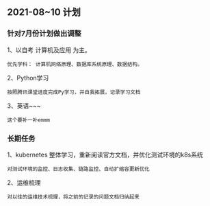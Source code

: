 ## 2021-08~10 计划
### 针对7月份计划做出调整
1、以自考 计算机及应用 为主。

    优先学科： 计算机网络原理、数据库系统原理、数据结构。


2、Python学习

    按照腾讯课堂进度完成Py学习，并自我拓展，记录学习文档
    
3、英语~~~

    这个要补一补emmm

### 长期任务
1、kubernetes 整体学习，重新阅读官方文档，并优化测试环境的k8s系统

    对测试环境的监控、日志收集、链路监控、自动扩缩容更新优化

2、运维梳理

    对以往的运维技术梳理，将之前的记录的问题文档归纳起来
    
